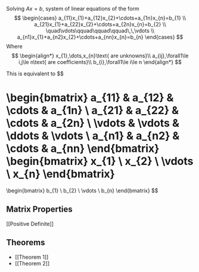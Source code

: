Solving $Ax=b$, system of linear equations of the form
$$
\begin{cases}
a_{11}x_{1}+a_{12}x_{2}+\cdots+a_{1n}x_{n}=b_{1} \\
a_{21}x_{1}+a_{22}x_{2}+\cdots+a_{2n}x_{n}=b_{2} \\
\quad\vdots\qquad\qquad\qquad\,\,\vdots \\
a_{n1}x_{1}+a_{n2}x_{2}+\cdots+a_{nn}x_{n}=b_{n}
\end{cases}
$$
Where
$$
\begin{align*}
x_{1},\dots,x_{n}\text{ are unknowns}\\
a_{ij},\forall1\le i,j\le n\text{ are coefficients}\\
b_{i},\forall1\le i\le n
\end{align*}
$$

This is equivalent to
$$
 
\begin{bmatrix}
a_{11} & a_{12} & \cdots & a_{1n} \\ 
a_{21} & a_{22} & \cdots & a_{2n} \\ 
\vdots & \vdots & \ddots & \vdots \\ 
a_{n1} & a_{n2} & \cdots & a_{nn}
\end{bmatrix}
\begin{bmatrix}
x_{1} \\ x_{2} \\ \vdots \\ x_{n} 
\end{bmatrix}
=
\begin{bmatrix}
b_{1} \\ b_{2} \\ \vdots \\ b_{n} 
\end{bmatrix}
$$

## Matrix Properties
[[Positive Definite]]
## Theorems
- [[Theorem 1]]
- [[Theorem 2]]

